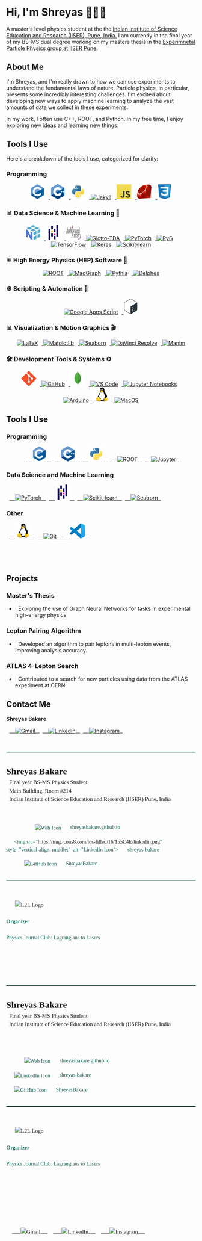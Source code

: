 # Hi, I'm Shreyas 🙋🏻‍♂️

A master's level physics student at the the [Indian Institute of Science Education and Research (IISER), Pune, India.](https://www.iiserpune.ac.in/) I am currently in the final year of my BS-MS dual degree working on my masters thesis in the [Experimnetal Particle Physics group at IISER Pune.](http://sites.iiserpune.ac.in/~ehep/index.html)

## About Me

I'm Shreyas, and I'm really drawn to how we can use experiments to understand the fundamental laws of nature. Particle physics, in particular, presents some incredibly interesting challenges. I'm excited about developing new ways to apply machine learning to analyze the vast amounts of data we collect in these experiments.

In my work, I often use C++, ROOT, and Python. In my free time, I enjoy exploring new ideas and learning new things.

## Tools I Use

Here's a breakdown of the tools I use, categorized for clarity:

### Programming

<p align="center">
  <a href="https://www.cprogramming.com/" target="_blank" rel="noreferrer">
    <img src="https://raw.githubusercontent.com/devicons/devicon/master/icons/c/c-original.svg" alt="C" width="40" height="40" style="margin-right: 10px;">
  </a>
  <a href="https://www.w3schools.com/cpp/" target="_blank" rel="noreferrer">
    <img src="https://raw.githubusercontent.com/devicons/devicon/master/icons/cplusplus/cplusplus-original.svg" alt="C++" width="40" height="40" style="margin-right: 10px;">
  </a>
  <a href="https://www.python.org" target="_blank" rel="noreferrer">
    <img src="https://raw.githubusercontent.com/devicons/devicon/master/icons/python/python-original.svg" alt="Python" width="40" height="40" style="margin-right: 10px;">
  </a>
  <a href="https://jekyllrb.com/" target="_blank" rel="noreferrer">
    <img src="https://blog.mastykarz.nl/assets/images/2019/08/jekyll.webp" alt="Jekyll" width="40" height="40" style="margin-right: 10px;">
  </a>
  <a href="https://developer.mozilla.org/en-US/docs/Web/JavaScript" target="_blank" rel="noreferrer">
    <img src="https://raw.githubusercontent.com/devicons/devicon/master/icons/javascript/javascript-original.svg" alt="JavaScript" width="40" height="40" style="margin-right: 10px;">
  </a>
  <a href="https://www.ruby-lang.org/en/" target="_blank" rel="noreferrer">
    <img src="https://raw.githubusercontent.com/devicons/devicon/master/icons/ruby/ruby-original.svg" alt="Ruby" width="40" height="40" style="margin-right: 10px;">
  </a>
  <a href="https://www.w3.org/Style/CSS/Overview.en.html" target="_blank" rel="noreferrer">
    <img src="https://raw.githubusercontent.com/devicons/devicon/master/icons/css3/css3-original.svg" alt="CSS" width="40" height="40">
  </a>
</p>

### 📊 Data Science & Machine Learning 🧠

<p align="center">
  <a href="https://numpy.org/" target="_blank" rel="noreferrer">
    <img src="https://raw.githubusercontent.com/devicons/devicon/master/icons/numpy/numpy-original.svg" alt="NumPy" width="40" height="40" style="margin-right: 10px;">
  </a>
  <a href="https://pandas.pydata.org/" target="_blank" rel="noreferrer">
    <img src="https://raw.githubusercontent.com/devicons/devicon/master/icons/pandas/pandas-original.svg" alt="Pandas" width="40" height="40" style="margin-right: 10px;">
  </a>
  <a href="https://awkward-array.org/" target="_blank" rel="noreferrer">
    <img src="https://raw.githubusercontent.com/JuliaHEP/AwkwardArray.jl/master/docs/src/assets/logo.svg" alt="Awkward Array" width="40" height="40" style="margin-right: 10px;">
  </a>
  <a href="https://giotto-tda.github.io/" target="_blank" rel="noreferrer">
    <img src="https://giotto-tda.github.io/assets/img/logo.svg" alt="Giotto-TDA" width="40" height="40" style="margin-right: 10px;">
  </a>
  <a href="https://pytorch.org/" target="_blank" rel="noreferrer">
    <img src="https://pytorch.org/assets/images/pytorch-logo-dark.svg" alt="PyTorch" width="40" height="40" style="margin-right: 10px;">
  </a>
  <a href="https://pytorch-geometric.readthedocs.io/en/latest/" target="_blank" rel="noreferrer">
    <img src="https://raw.githubusercontent.com/rusty1s/pytorch_geometric/master/docs/_static/img/pyg_logo.png" alt="PyG" width="40" height="40" style="margin-right: 10px;">
  </a>
  <a href="https://www.tensorflow.org" target="_blank" rel="noreferrer">
    <img src="https://www.tensorflow.org/images/tf_logo.svg" alt="TensorFlow" width="40" height="40" style="margin-right: 10px;">
  </a>
  <a href="https://keras.io/" target="_blank" rel="noreferrer">
    <img src="https://keras.io/img/keras-logo-2018-large-1200.png" alt="Keras" width="40" height="40" style="margin-right: 10px;">
  </a>
  <a href="https://scikit-learn.org/stable/" target="_blank" rel="noreferrer">
    <img src="https://upload.wikimedia.org/wikipedia/commons/0/05/Scikit_learn_logo.svg" alt="Scikit-learn" width="40" height="40">
  </a>
</p>

### ⚛️ High Energy Physics (HEP) Software 🚀

<p align="center">
  <a href="https://root.cern/" target="_blank" rel="noreferrer">
    <img src="https://root.cern/img/logos/ROOT_Logo/logos/linux/linux-icon-96.png" alt="ROOT" width="40" height="40" style="margin-right: 10px;">
  </a>
  <a href="https://cp3.irmp.uclouvain.be/projects/madgraph5/" target="_blank" rel="noreferrer">
    <img src="https://cp3.irmp.uclouvain.be/projects/madgraph5/wiki/_media/mg5_logo.png" alt="MadGraph" width="40" height="40" style="margin-right: 10px;">
  </a>
  <a href="https://pythia.hepforge.org/" target="_blank" rel="noreferrer">
    <img src="https://pythia.hepforge.org/doxygen/html/pythialogo.gif" alt="Pythia" width="40" height="40" style="margin-right: 10px;">
  </a>
  <a href="https://cp3.irmp.uclouvain.be/projects/delphes/" target="_blank" rel="noreferrer">
    <img src="https://cp3.irmp.uclouvain.be/projects/delphes/wiki/_media/delphes_logo.png" alt="Delphes" width="40" height="40">
  </a>
</p>

### ⚙️ Scripting & Automation 🤖

<p align="center">
  <a href="https://developers.google.com/apps-script" target="_blank" rel="noreferrer">
    <img src="https://www.gstatic.com/images/branding/product/1x/googlescript_64dp.png" alt="Google Apps Script" width="40" height="40" style="margin-right: 10px;">
  </a>
  <a href="https://www.gnu.org/software/bash/" target="_blank" rel="noreferrer">
    <img src="https://raw.githubusercontent.com/devicons/devicon/master/icons/bash/bash-original.svg" alt="Bash" width="40" height="40">
  </a>
</p>

### 📊 Visualization & Motion Graphics 🎬

<p align="center">
  <a href="https://www.latex-project.org/" target="_blank" rel="noreferrer">
    <img src="https://upload.wikimedia.org/wikipedia/commons/thumb/a/a8/LaTeX_logo.svg/800px-LaTeX_logo.svg.png" alt="LaTeX" width="40" height="40" style="margin-right: 10px;">
  </a>
  <a href="https://matplotlib.org/" target="_blank" rel="noreferrer">
    <img src="https://matplotlib.org/_static/logo2_compressed.svg" alt="Matplotlib" width="40" height="40" style="margin-right: 10px;">
  </a>
  <a href="https://seaborn.pydata.org/" target="_blank" rel="noreferrer">
    <img src="https://seaborn.pydata.org/_static/logo-wide-lightbg.svg" alt="Seaborn" width="40" height="40" style="margin-right: 10px;">
  </a>
  <a href="https://www.blackmagicdesign.com/products/davinciresolve/" target="_blank" rel="noreferrer">
    <img src="https://upload.wikimedia.org/wikipedia/commons/thumb/d/df/DaVinci_Resolve_17_logo.svg/1200px-DaVinci_Resolve_17_logo.svg.png" alt="DaVinci Resolve" width="40" height="40" style="margin-right: 10px;">
  </a>
  <a href="https://www.manim.community/" target="_blank" rel="noreferrer">
    <img src="https://www.manim.community/static/logo/manim_logo_dark.svg" alt="Manim" width="40" height="40">
  </a>
</p>

### 🛠️ Development Tools & Systems ⚙️

<p align="center">
  <a href="https://git-scm.com/" target="_blank" rel="noreferrer">
    <img src="https://raw.githubusercontent.com/devicons/devicon/master/icons/git/git-original.svg" alt="Git" width="40" height="40" style="margin-right: 10px;">
  </a>
  <a href="https://github.com/" target="_blank" rel="noreferrer">
    <img src="https://github.githubassets.com/images/modules/logos_page/GitHub-Mark.png" alt="GitHub" width="40" height="40" style="margin-right: 10px;">
  </a>
  <a href="https://www.mongodb.com/" target="_blank" rel="noreferrer">
    <img src="https://raw.githubusercontent.com/devicons/devicon/master/icons/mongodb/mongodb-original.svg" alt="MongoDB" width="40" height="40" style="margin-right: 10px;">
  </a>
  <a href="https://code.visualstudio.com/" target="_blank" rel="noreferrer">
    <img src="https://upload.wikimedia.org/wikipedia/commons/9/9a/Visual_Studio_Code_1.35_logo.svg" alt="VS Code" width="40" height="40" style="margin-right: 10px;">
  </a>
  <a href="https://jupyter.org/" target="_blank" rel="noreferrer">
    <img src="https://jupyter.org/assets/logos/rectanglelogo-greytext-orangebody-greymoons.svg" alt="Jupyter Notebooks" height="40" style="margin-right: 10px;">
  </a>
  <a href="https://www.arduino.cc/" target="_blank" rel="noreferrer">
    <img src="https://upload.wikimedia.org/wikipedia/commons/thumb/8/87/Arduino_Logo.svg/800px-Arduino_Logo.svg.png" alt="Arduino" width="40" height="40" style="margin-right: 10px;">
  </a>
  <a href="https://www.linux.org/" target="_blank" rel="noreferrer">
    <img src="https://raw.githubusercontent.com/devicons/devicon/master/icons/linux/linux-original.svg" alt="Linux" width="40" height="40" style="margin-right: 10px;">
  </a>
  <a href="https://www.apple.com/macos/" target="_blank" rel="noreferrer">
    <img src="https://upload.wikimedia.org/wikipedia/commons/thumb/3/30/MacOS_logo.svg/640px-MacOS_logo.svg.png" alt="MacOS" width="40" height="40">
  </a>
</p>

## Tools I Use

### Programming

<p align="center">
  <a href="https://www.cprogramming.com/" target="_blank" rel="noreferrer">
    <img src="https://raw.githubusercontent.com/devicons/devicon/master/icons/c/c-original.svg" alt="C" width="40" height="40" />
  </a>
  <a href="https://www.w3schools.com/cpp/" target="_blank" rel="noreferrer">
    <img src="https://raw.githubusercontent.com/devicons/devicon/master/icons/cplusplus/cplusplus-original.svg" alt="C++" width="40" height="40" />
  </a>
  <a href="https://www.python.org" target="_blank" rel="noreferrer">
    <img src="https://raw.githubusercontent.com/devicons/devicon/master/icons/python/python-original.svg" alt="Python" width="40" height="40" />
  </a>
  <a href="https://root.cern/" target="_blank" rel="noreferrer">
    <img src="https://root.cern/img/logos/ROOT_Logo/logos/linux/linux-icon-96.png" alt="ROOT" width="40" height="40" />
  </a>
  <a href="https://jupyter.org/" target="_blank" rel="noreferrer">
    <img src="https://jupyter.org/assets/logos/rectanglelogo-greytext-orangebody-greymoons.svg" alt="Jupyter" height="40" />
  </a>
</p>

### Data Science and Machine Learning

<p align="left">
  <a href="https://pytorch.org/" target="_blank" rel="noreferrer">
    <img src="https://www.vectorlogo.zone/logos/pytorch/pytorch-icon.svg" alt="PyTorch" width="40" height="40" />
  </a>
  <a href="https://pandas.pydata.org/" target="_blank" rel="noreferrer">
    <img src="https://raw.githubusercontent.com/devicons/devicon/2ae2a900d2f041da66e950e4d48052658d850630/icons/pandas/pandas-original.svg" alt="Pandas" width="40" height="40" />
  </a>
  <a href="https://scikit-learn.org/" target="_blank" rel="noreferrer">
    <img src="https://upload.wikimedia.org/wikipedia/commons/0/05/Scikit_learn_logo_small.svg" alt="Scikit-learn" width="40" height="40" />
  </a>
  <a href="https://seaborn.pydata.org/" target="_blank" rel="noreferrer">
    <img src="https://seaborn.pydata.org/_images/logo-mark-lightbg.svg" alt="Seaborn" width="40" height="40" />
  </a>
</p>

### Other

<p align="left">
  <a href="https://www.linux.org/" target="_blank" rel="noreferrer">
    <img src="https://raw.githubusercontent.com/devicons/devicon/master/icons/linux/linux-original.svg" alt="Linux" width="40" height="40" />
  </a>
  <a href="https://git-scm.com/" target="_blank" rel="noreferrer">
    <img src="https://www.vectorlogo.zone/logos/git-scm/git-scm-icon.svg" alt="Git" width="40" height="40" />
  </a>
  <a href="https://code.visualstudio.com/" target="_blank" rel="noreferrer">
    <img src="https://raw.githubusercontent.com/devicons/devicon/master/icons/vscode/vscode-original.svg" alt="VS Code" width="40" height="40" />
  </a>
</p>

<p align="center">
  </p>

<p align="center">
  </p>

## Projects

### Master's Thesis

-   Exploring the use of Graph Neural Networks for tasks in experimental high-energy physics.

### Lepton Pairing Algorithm

-   Developed an algorithm to pair leptons in multi-lepton events, improving analysis accuracy.

### ATLAS 4-Lepton Search

-   Contributed to a search for new particles using data from the ATLAS experiment at CERN.

## Contact Me

**Shreyas Bakare**

<p align="left">
  <a href="mailto:shreyas.bakare@students.iiserpune.ac.in" target="blank">
    <img align="center" src="https://lh3.googleusercontent.com/0rpHlrX8IG77awQMuUZpQ0zGWT7HRYtpncsuRnFo6V3c8Lh2hPjXnEuhDDd-OsLz1vua4ld2rlUYFAaBYk-rZCODmi2eJlwUEVsZgg" alt="Gmail" height="40" width="40" />
  </a>
  <a href="https://linkedin.com/in/shreyas-bakare" target="blank">
    <img align="center" src="https://raw.githubusercontent.com/rahuldkjain/github-profile-readme-generator/master/src/images/icons/Social/linked-in-alt.svg" alt="LinkedIn" height="30" width="40" />
  </a>
  <a href="https://instagram.com/shreeeessh" target="blank">
    <img align="center" src="https://raw.githubusercontent.com/rahuldkjain/github-profile-readme-generator/master/src/images/icons/Social/instagram.svg" alt="Instagram" height="30" width="40" />
  </a>
</p>
<div style="font-family: 'Alegreya'; font-size: 15px; line-height: 1.5;">
  <hr style="border: none; border-top: 1px solid rgb(21,92,78); margin: 10px 0;">
  <div style="font-size: 24px; font-weight: bold;">Shreyas Bakare</div>
  Final year BS-MS Physics Student<br>
  Main Building, Room #214<br>
  Indian Institute of Science Education and Research (IISER) Pune, India


  <!-- Contact icons section -->
  <div style="display: flex; flex-wrap: wrap; gap: 16px; margin-top: 10px; font-size: 14px; color: rgb(21,92,78);">
    <!-- <div>
      <img src="https://img.icons8.com/ios-filled/16/155C4E/phone.png" style="vertical-align: middle;" alt="Phone Icon">
      <a href="tel:+919423132680" target="_blank" rel="noopener noreferrer" style="color: rgb(21,92,78); text-decoration: none;">(+91) 94231 32680</a>
    </div>
    <div>
      <img src="https://img.icons8.com/ios-filled/16/155C4E/new-post.png" style="vertical-align: middle;" alt="Mail Icon">
      <a href="mailto:shreyas.sunil.bakare@cern.ch" target="_blank" rel="noopener noreferrer" style="color: rgb(21,92,78); text-decoration: none;">shreyas.sunil.bakare@cern.ch</a>
    </div> --> 
    <div> 
      <img src="https://img.icons8.com/ios-filled/16/155C4E/domain.png" style="vertical-align: middle;" alt="Web Icon">
      <a href="https://shreyasbakare.github.io" target="_blank" rel="noopener noreferrer" style="color: rgb(21,92,78); text-decoration: none;">shreyasbakare.github.io</a>
    </div>
    <div>
      <img src="https://img.icons8.com/ios-filled/16/155C4E/linkedin.png" style="vertical-align: middle;"  alt="LinkedIn Icon">
      <a href="https://www.linkedin.com/in/shreyas-bakare" target="_blank" rel="noopener noreferrer" style="color: rgb(21,92,78); text-decoration: none;">shreyas-bakare</a>
    </div>
    <div>
      <img src="https://img.icons8.com/ios-filled/16/155C4E/github.png" style="vertical-align: middle;" alt="GitHub Icon">
      <a href="https://github.com/ShreyasBakare" target="_blank" rel="noopener noreferrer" style="color: rgb(21,92,78); text-decoration: none;">ShreyasBakare</a>
    </div>
  </div>
  <hr style="border: none; border-top: 1px solid rgb(21,92,78); margin: 10px 0;">

  <!-- L2L Club section -->
  <a href="https://lagrangians2lasers.github.io" target="_blank" rel="noopener noreferrer" style="text-decoration: none;">
    <div style="display: flex; align-items: center; font-family: Alegreya;">
      <img src="https://lagrangians2lasers.github.io/assets/img/new_logo.jpeg" style="height: 30px; margin-right: 10px;" alt="L2L Logo">
      <div>
        <div style="font-weight: bold; font-size: 14px; color: rgb(21,92,78);">Organizer</div>
        <div style="font-size: 14px; color: rgb(21,92,78);">Physics Journal Club: Lagrangians to Lasers</div>
      </div>
    </div>
  </a>
</div>


<div style="font-family: 'Alegreya', serif; font-size: 15px; line-height: 1.5;">
  <hr style="border: none; border-top: 1px solid #155C4E; margin: 10px 0;">
  <div style="font-size: 24px; font-weight: bold;">Shreyas Bakare</div>
  Final year BS-MS Physics Student<br>
  Indian Institute of Science Education and Research (IISER) Pune, India
  <br><br>

  <div style="display: flex; flex-wrap: wrap; gap: 16px; margin-top: 10px; font-size: 14px; color: #155C4E;">
    <div>
      <img src="https://img.icons8.com/ios-filled/16/155C4E/domain.png" style="vertical-align: middle;" alt="Web Icon">
      <a href="https://shreyasbakare.github.io" target="_blank" rel="noopener noreferrer" style="color: #155C4E; text-decoration: none;">shreyasbakare.github.io</a>
    </div>
    <div>
      <img src="https://img.icons8.com/ios-filled/16/155C4E/linkedin.png" style="vertical-align: middle;" alt="LinkedIn Icon">
      <a href="https://www.linkedin.com/in/shreyas-bakare" target="_blank" rel="noopener noreferrer" style="color: #155C4E; text-decoration: none;">shreyas-bakare</a>
    </div>
    <div>
      <img src="https://img.icons8.com/ios-filled/16/155C4E/github.png" style="vertical-align: middle;" alt="GitHub Icon">
      <a href="https://github.com/ShreyasBakare" target="_blank" rel="noopener noreferrer" style="color: #155C4E; text-decoration: none;">ShreyasBakare</a>
    </div>
  </div>
  <hr style="border: none; border-top: 1px solid #155C4E; margin: 10px 0;">

  <a href="https://lagrangians2lasers.github.io" target="_blank" rel="noopener noreferrer" style="text-decoration: none;">
    <div style="display: flex; align-items: center; font-family: 'Alegreya', serif;">
      <img src="https://lagrangians2lasers.github.io/assets/img/new_logo.jpeg" style="height: 30px; margin-right: 10px;" alt="L2L Logo">
      <div>
        <div style="font-weight: bold; font-size: 14px; color: #155C4E;">Organizer</div>
        <div style="font-size: 14px; color: #155C4E;">Physics Journal Club: Lagrangians to Lasers</div>
      </div>
    </div>
  </a>

  <br>

  <p align="left">
    <a href="mailto:shreyas.bakare@students.iiserpune.ac.in" target="blank">
      <img align="center" src="https://lh3.googleusercontent.com/0rpHlrX8IG77awQMuUZpQ0zGWT7HRYtpncsuRnFo6V3c8Lh2hPjXnEuhDDd-OsLz1vua4ld2rlUYFAaBYk-rZCODmi2eJlwUEVsZgg" alt="Gmail" height="40" width="40" />
    </a>
    <a href="https://linkedin.com/in/shreyas-bakare" target="blank">
      <img align="center" src="https://raw.githubusercontent.com/rahuldkjain/github-profile-readme-generator/master/src/images/icons/Social/linked-in-alt.svg" alt="LinkedIn" height="30" width="40" />
    </a>
    <a href="https://instagram.com/shreeeessh" target="blank">
      <img align="center" src="https://raw.githubusercontent.com/rahuldkjain/github-profile-readme-generator/master/src/images/icons/Social/instagram.svg" alt="Instagram" height="30" width="40" />
    </a>
  </p>

</div>
